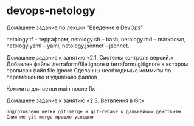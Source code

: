 # devops-netology



Домашнее задание по лекции "Введение в DevOps"

netology.tf – терраформ,
netology.sh – bash,
netology.md – markdown,
netology.yaml – yaml,
netology.jsonnet – jsonnet.


Домашнее задание к занятию «2.1. Системы контроля версий.»
Добавлен файлы /terraform/file.ignore и terraform/.gitignore в котором прописан файл file.ignore
Сделанны необходимые коммиты по перемещению и удалению файлов

Коммита для ветки main после fix


Домашнее задание к занятию «2.3. Ветвления в Git»

    Подготовлены ветки git-merge и git-rebase к дальнейшим действиям
    Слияние git-merge прошло успешно